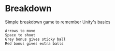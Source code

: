 # Breakdown
Simple breakdown game to remember Unity's basics

    Arrows to move
    Space to shoot
    Grey bonus gives sticky ball
    Red bonus gives extra balls
